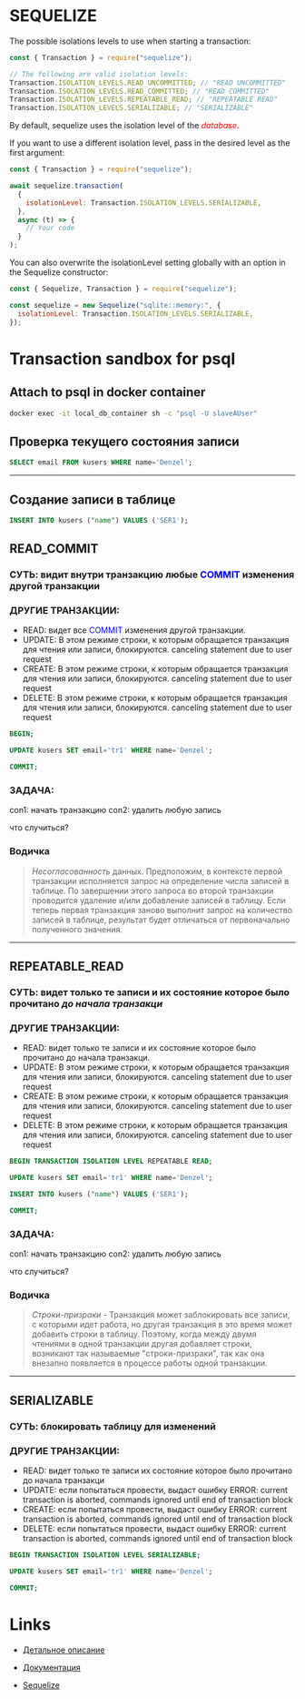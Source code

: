 # SEQUELIZE

The possible isolations levels to use when starting a transaction:

```javascript
const { Transaction } = require("sequelize");

// The following are valid isolation levels:
Transaction.ISOLATION_LEVELS.READ_UNCOMMITTED; // "READ UNCOMMITTED"
Transaction.ISOLATION_LEVELS.READ_COMMITTED; // "READ COMMITTED"
Transaction.ISOLATION_LEVELS.REPEATABLE_READ; // "REPEATABLE READ"
Transaction.ISOLATION_LEVELS.SERIALIZABLE; // "SERIALIZABLE"
```

By default, sequelize uses the isolation level of the <span style="color:RED">_database_</span>.

If you want to use a different isolation level, pass in the desired level as the first argument:

```javascript
const { Transaction } = require("sequelize");

await sequelize.transaction(
  {
    isolationLevel: Transaction.ISOLATION_LEVELS.SERIALIZABLE,
  },
  async (t) => {
    // Your code
  }
);
```

You can also overwrite the isolationLevel setting globally with an option in the Sequelize constructor:

```javascript
const { Sequelize, Transaction } = require("sequelize");

const sequelize = new Sequelize("sqlite::memory:", {
  isolationLevel: Transaction.ISOLATION_LEVELS.SERIALIZABLE,
});
```

# Transaction sandbox for psql

>

## Attach to psql in docker container

```bash
docker exec -it local_db_container sh -c "psql -U slaveAUser"
```

## Проверка текущего состояния записи

```sql
SELECT email FROM kusers WHERE name='Denzel';
```

---

## Создание записи в таблице

```sql
INSERT INTO kusers ("name") VALUES ('SER1');
```

## READ_COMMIT

### СУТЬ: видит внутри транзакцию любые <span style="color:Blue">COMMIT</span> изменения другой транзакции

### ДРУГИЕ ТРАНЗАКЦИИ:

- READ: видет все <span style="color:Blue">COMMIT</span> изменения другой транзакции.
- UPDATE: В этом режиме строки, к которым обращается транзакция для чтения или записи, блокируются. canceling statement due to user request
- CREATE: В этом режиме строки, к которым обращается транзакция для чтения или записи, блокируются. canceling statement due to user request
- DELETE: В этом режиме строки, к которым обращается транзакция для чтения или записи, блокируются. canceling statement due to user request

```sql
BEGIN;

UPDATE kusers SET email='tr1' WHERE name='Denzel';

COMMIT;
```

### ЗАДАЧА:

con1: начать транзакцию
con2: удалить любую запись

что случиться?

### Водичка

> _Несогласованность_ данных. Предположим, в контексте первой транзакции исполняется запрос на определение числа записей в таблице. По завершении этого запроса во второй транзакции проводится удаление и/или добавление записей в таблицу. Если теперь первая транзакция заново выполнит запрос на количество записей в таблице, результат будет отличаться от первоначально полученного значения.

---

## REPEATABLE_READ

### СУТЬ: видет только те записи и их состояние которое было прочитано _до начала транзакци_

### ДРУГИЕ ТРАНЗАКЦИИ:

- READ: видет только те записи и их состояние которое было прочитано до начала транзакци.
- UPDATE: В этом режиме строки, к которым обращается транзакция для чтения или записи, блокируются. canceling statement due to user request
- CREATE: В этом режиме строки, к которым обращается транзакция для чтения или записи, блокируются. canceling statement due to user request
- DELETE: В этом режиме строки, к которым обращается транзакция для чтения или записи, блокируются. canceling statement due to user request

```sql
BEGIN TRANSACTION ISOLATION LEVEL REPEATABLE READ;

UPDATE kusers SET email='tr1' WHERE name='Denzel';

INSERT INTO kusers ("name") VALUES ('SER1');

COMMIT;
```

### ЗАДАЧА:

con1: начать транзакцию
con2: удалить любую запись

что случиться?

### Водичка

> _Строки-призраки_ - Транзакция может заблокировать все записи, с которыми идет работа, но другая транзакция в это время может добавить строки в таблицу. Поэтому, когда между двумя чтениями в одной транзакции другая добавляет строки, возникают так называемые "строки-призраки", так как она внезапно появляется в процессе работы одной транзакции.

---

## SERIALIZABLE

### СУТЬ: блокировать таблицу для изменений

### ДРУГИЕ ТРАНЗАКЦИИ:

- READ: видет только те записи их состояние которое было прочитано до начала транзакци
- UPDATE: если попытаться провести, выдаст ошибку ERROR: current transaction is aborted, commands ignored until end of transaction block
- CREATE: если попытаться провести, выдаст ошибку ERROR: current transaction is aborted, commands ignored until end of transaction block
- DELETE: если попытаться провести, выдаст ошибку ERROR: current transaction is aborted, commands ignored until end of transaction block

```sql
BEGIN TRANSACTION ISOLATION LEVEL SERIALIZABLE;

UPDATE kusers SET email='tr1' WHERE name='Denzel';

COMMIT;
```

# Links

- [Детальное описание](http://kharchuk.ru/home/9-%D0%9F%D1%80%D0%BE%D1%87%D0%B5%D0%B5/53-mysql-transactions)

- [Документация](https://postgrespro.ru/docs/postgrespro/10/tutorial-transactions)

- [Sequelize](https://sequelize.org/master/manual/transactions.html)
